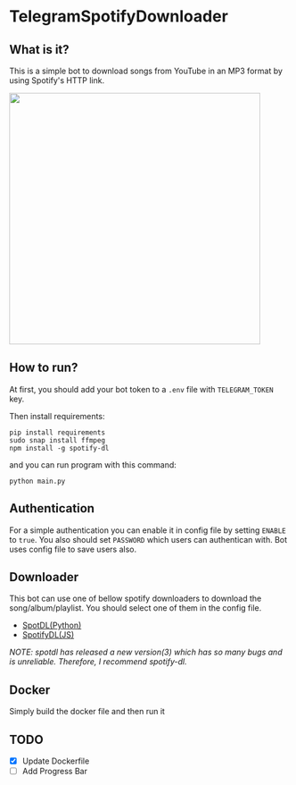 # TelegramSpotifyDownloader

## What is it?
This is a simple bot to download songs from YouTube in an MP3 format by using Spotify's HTTP link.

<img src="https://github.com/gsoosk/TelegramSpotifyDownloader/blob/master/demo.png" width="450" />

## How to run?

At first, you should add your bot token to a `.env` file with `TELEGRAM_TOKEN` key.

Then install requirements:
```
pip install requirements
sudo snap install ffmpeg
npm install -g spotify-dl
```

and you can run program with this command:
```
python main.py
```
## Authentication
For a simple authentication you can enable it in config file by setting `ENABLE` to `true`. You also should set `PASSWORD` which users can authentican with. Bot uses config file to save users also. 

## Downloader
This bot can use one of bellow spotify downloaders to download the song/album/playlist. You should select one of them in the config file. 
* [SpotDL(Python)](https://github.com/spotDL/spotify-downloader)
* [SpotifyDL(JS)](https://github.com/SwapnilSoni1999/spotify-dl)

_NOTE: spotdl has released a new version(3) which has so many bugs and is unreliable. Therefore, I recommend spotify-dl._

## Docker 
Simply build the docker file and then run it

## TODO
- [x] Update Dockerfile
- [ ] Add Progress Bar
